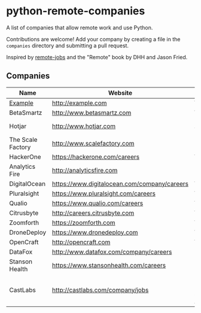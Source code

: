 # python-remote-companies

A list of companies that allow remote work and use Python.

Contributions are welcome! 
Add your company by creating a file in the `companies` directory and submitting a pull request.

Inspired by [remote-jobs](https://github.com/jessicard/remote-jobs) and the "Remote" book by DHH and Jason Fried.

## Companies

Name | Website | Region
------------ | ------- | -------
[Example](companies/example.md) | http://example.com | Worldwide
BetaSmartz | http://www.betasmartz.com | Worldwide
Hotjar | http://www.hotjar.com | European Timezone
The Scale Factory | http://www.scalefactory.com | UK
HackerOne | https://hackerone.com/careers | Worldwide
Analytics Fire | http://analyticsfire.com | Pacific TZ
DigitalOcean | https://www.digitalocean.com/company/careers | Worldwide
Pluralsight | https://www.pluralsight.com/careers | Worldwide
Qualio | https://www.qualio.com/careers | Worldwide
Citrusbyte | http://careers.citrusbyte.com | Worldwide
Zoomforth | https://zoomforth.com | Worldwide
DroneDeploy | https://www.dronedeploy.com | Worldwide
OpenCraft | http://opencraft.com | Worldwide
DataFox | http://www.datafox.com/company/careers | US
Stanson Health | https://www.stansonhealth.com/careers | US
CastLabs | http://castlabs.com/company/jobs | Europe, USA or Southeast Asia
